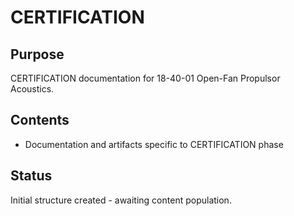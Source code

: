# CERTIFICATION

## Purpose
CERTIFICATION documentation for 18-40-01 Open-Fan Propulsor Acoustics.

## Contents
- Documentation and artifacts specific to CERTIFICATION phase

## Status
Initial structure created - awaiting content population.
